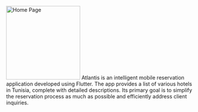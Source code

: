 <img src="https://github.com/user-attachments/assets/3d55b945-7138-42fd-923a-5eae6e3d5821" alt="Home Page" width="200"> Atlantis is an intelligent mobile reservation application developed using Flutter. The app provides a list of various hotels in Tunisia, complete with detailed descriptions. Its primary goal is to simplify the reservation process as much as possible and efficiently address client inquiries. 
